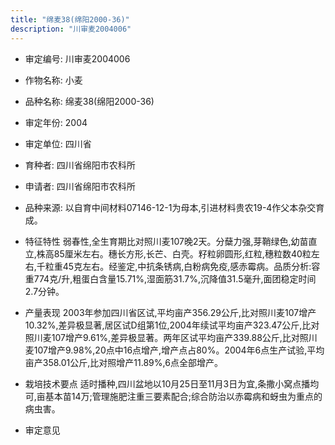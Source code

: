 ```yaml
---
title: "绵麦38(绵阳2000-36)"
description: "川审麦2004006"
---
```

* 审定编号:  川审麦2004006

*  作物名称:  小麦

*  品种名称:  绵麦38(绵阳2000-36)

*  审定年份:  2004

*  审定单位:  四川省

* 育种者:  四川省绵阳市农科所

*  申请者:  四川省绵阳市农科所

*  品种来源:  以自育中间材料07146-12-1为母本,引进材料贵农19-4作父本杂交育成。

*  特征特性
弱春性,全生育期比对照川麦107晚2天。分蘖力强,芽鞘绿色,幼苗直立,株高85厘米左右。穗长方形,长芒、白壳。籽粒卵圆形,红粒,穗粒数40粒左右,千粒重45克左右。经鉴定,中抗条锈病,白粉病免疫,感赤霉病。品质分析:容重774克/升,粗蛋白含量15.71%,湿面筋31.7%,沉降值31.5毫升,面团稳定时间2.7分钟。

*  产量表现
2003年参加四川省区试,平均亩产356.29公斤,比对照川麦107增产10.32%,差异极显著,居区试D组第1位,2004年续试平均亩产323.47公斤,比对照川麦107增产9.61%,差异极显著。两年区试平均亩产339.88公斤,比对照川麦107增产9.98%,20点中16点增产,增产点占80%。2004年6点生产试验,平均亩产358.01公斤,比对照增产11.89%,6点全部增产。

*  栽培技术要点
适时播种,四川盆地以10月25日至11月3日为宜,条撒小窝点播均可,亩基本苗14万;管理施肥注重三要素配合;综合防治以赤霉病和蚜虫为重点的病虫害。

*  审定意见

